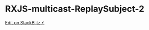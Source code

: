 # RXJS-multicast-ReplaySubject-2

[Edit on StackBlitz ⚡️](https://stackblitz.com/edit/typescript-lxgjb2)